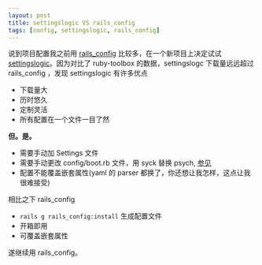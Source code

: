 ```yaml
---
layout: post
title: settingslogic VS rails_config
tags: [config, settingslogic, rails_config]
---
```


说到项目配置我之前用 [rails_config](https://github.com/railsconfig/rails_config) 比较多，在一个新项目上决定试试 [settingslogic](https://github.com/settingslogic/settingslogic)。因为对比了 ruby-toolbox 的数据，settingslogc 下载量远远超过 rails_config ，发现 settingslogic 有许多优点

* 下载量大
* 历时悠久
* 定制灵活
* 所有配置在一个文件一目了然

__但。是。__

* 需要手动加 Settings 文件
* 需要手动更改 config/boot.rb 文件，用 syck 替换 psych, [参见](https://github.com/settingslogic/settingslogic#2-create-your-settings)
* 配置不能覆盖嵌套属性(yaml 的 parser 都换了，你还想让我怎样，这点让我很难接受)

相比之下 rails_config

* `rails g rails_config:install` 生成配置文件
* 开箱即用
* 可覆盖嵌套属性

遂继续用 rails_config。